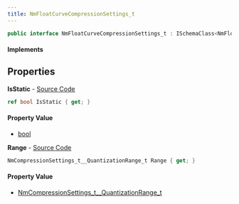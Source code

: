 ```yaml
---
title: NmFloatCurveCompressionSettings_t
---
```


```csharp
public interface NmFloatCurveCompressionSettings_t : ISchemaClass<NmFloatCurveCompressionSettings_t>, ISchemaField, ISchemaClass, INativeHandle
```

#### Implements

## Properties

**IsStatic** - [Source Code](https://github.com/swiftly-solution/swiftlys2/blob/master/managed/src/SwiftlyS2.Generated/Schemas/Interfaces/NmFloatCurveCompressionSettings_t.cs#L18)

```csharp
ref bool IsStatic { get; }
```

#### Property Value

- [bool](https://learn.microsoft.com/dotnet/api/system.boolean)

**Range** - [Source Code](https://github.com/swiftly-solution/swiftlys2/blob/master/managed/src/SwiftlyS2.Generated/Schemas/Interfaces/NmFloatCurveCompressionSettings_t.cs#L16)

```csharp
NmCompressionSettings_t__QuantizationRange_t Range { get; }
```

#### Property Value

- [NmCompressionSettings_t__QuantizationRange_t](/docs/api/shared/schemadefinitions/nmcompressionsettings_t__quantizationrange_t)

